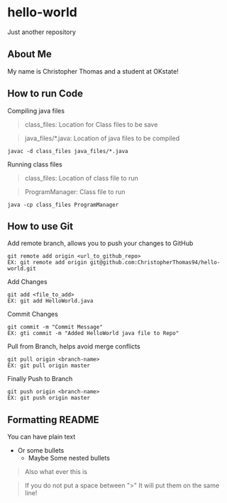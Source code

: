 # hello-world
Just another repository

## About Me
My name is Christopher Thomas
and a student at OKstate!

## How to run Code
Compiling java files
> class_files: Location for Class files to be save

> java_files/*.java: Location of java files to be compiled
```
javac -d class_files java_files/*.java
```

Running class files
> class_files: Location of class file to run

> ProgramManager: Class file to run
```
java -cp class_files ProgramManager
```

## How to use Git
Add remote branch, allows you to push your changes to GitHub
```
git remote add origin <url_to_github_repo>
EX: git remote add origin git@github.com:ChristopherThomas94/hello-world.git
```
Add Changes
```
git add <file_to_add>
EX: git add HelloWorld.java
```
Commit Changes
```
git commit -m "Commit Message"
EX: gti commit -m "Added HelloWorld java file to Repo"
```
Pull from Branch, helps avoid merge conflicts
```
git pull origin <branch-name>
EX: git pull origin master
```
Finally Push to Branch
```
git push origin <branch-name>
EX: git push origin master
```

## Formatting README
You can have plain text

* Or some bullets
  * Maybe Some nested bullets
  
> Also what ever this is

> If you do not put a space between ">"
> It will put them on the same line!
